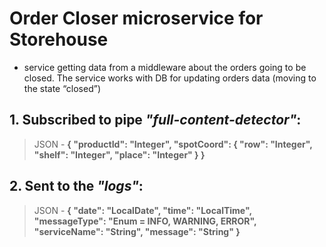 # Order Closer microservice for Storehouse
- service getting data from a middleware about the orders going to be closed. The service works with DB for updating orders data (moving to the state “closed”)

## 1. Subscribed to pipe ***"full-content-detector"***:

>JSON - **{ "productId": "Integer", "spotCoord": { "row": "Integer", "shelf": "Integer", "place": "Integer" } }**

## 2. Sent to the ***"logs"***:
>JSON - **{ "date": "LocalDate", "time": "LocalTime", "messageType": "Enum = INFO, WARNING, ERROR", "serviceName": "String", "message": "String" }**

